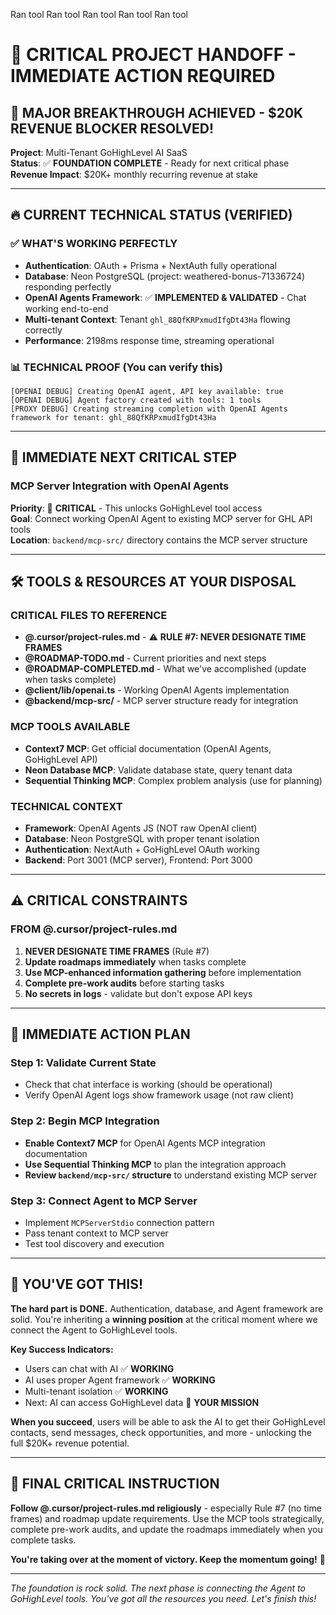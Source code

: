 Ran tool
Ran tool
Ran tool
Ran tool
Ran tool
# 🚀 **CRITICAL PROJECT HANDOFF - IMMEDIATE ACTION REQUIRED**

## 🎉 **MAJOR BREAKTHROUGH ACHIEVED - $20K REVENUE BLOCKER RESOLVED!**

**Project**: Multi-Tenant GoHighLevel AI SaaS  
**Status**: ✅ **FOUNDATION COMPLETE** - Ready for next critical phase  
**Revenue Impact**: $20K+ monthly recurring revenue at stake  

---

## 🔥 **CURRENT TECHNICAL STATUS (VERIFIED)**

### ✅ **WHAT'S WORKING PERFECTLY**
- **Authentication**: OAuth + Prisma + NextAuth fully operational
- **Database**: Neon PostgreSQL (project: weathered-bonus-71336724) responding perfectly
- **OpenAI Agents Framework**: ✅ **IMPLEMENTED & VALIDATED** - Chat working end-to-end
- **Multi-tenant Context**: Tenant `ghl_88QfKRPxmudIfgDt43Ha` flowing correctly
- **Performance**: 2198ms response time, streaming operational

### 📊 **TECHNICAL PROOF (You can verify this)**
```
[OPENAI DEBUG] Creating OpenAI agent, API key available: true
[OPENAI DEBUG] Agent factory created with tools: 1 tools  
[PROXY DEBUG] Creating streaming completion with OpenAI Agents framework for tenant: ghl_88QfKRPxmudIfgDt43Ha
```

---

## 🎯 **IMMEDIATE NEXT CRITICAL STEP**

### **MCP Server Integration with OpenAI Agents**
**Priority**: 🔴 **CRITICAL** - This unlocks GoHighLevel tool access  
**Goal**: Connect working OpenAI Agent to existing MCP server for GHL API tools  
**Location**: `backend/mcp-src/` directory contains the MCP server structure  

---

## 🛠️ **TOOLS & RESOURCES AT YOUR DISPOSAL**

### **CRITICAL FILES TO REFERENCE**
- **@.cursor/project-rules.md** - ⚠️ **RULE #7: NEVER DESIGNATE TIME FRAMES**
- **@ROADMAP-TODO.md** - Current priorities and next steps
- **@ROADMAP-COMPLETED.md** - What we've accomplished (update when tasks complete)
- **@client/lib/openai.ts** - Working OpenAI Agents implementation
- **@backend/mcp-src/** - MCP server structure ready for integration

### **MCP TOOLS AVAILABLE**
- **Context7 MCP**: Get official documentation (OpenAI Agents, GoHighLevel API)
- **Neon Database MCP**: Validate database state, query tenant data
- **Sequential Thinking MCP**: Complex problem analysis (use for planning)

### **TECHNICAL CONTEXT**
- **Framework**: OpenAI Agents JS (NOT raw OpenAI client)
- **Database**: Neon PostgreSQL with proper tenant isolation
- **Authentication**: NextAuth + GoHighLevel OAuth working
- **Backend**: Port 3001 (MCP server), Frontend: Port 3000

---

## ⚠️ **CRITICAL CONSTRAINTS**

### **FROM @.cursor/project-rules.md**
1. **NEVER DESIGNATE TIME FRAMES** (Rule #7)
2. **Update roadmaps immediately** when tasks complete
3. **Use MCP-enhanced information gathering** before implementation
4. **Complete pre-work audits** before starting tasks
5. **No secrets in logs** - validate but don't expose API keys

---

## 🚀 **IMMEDIATE ACTION PLAN**

### **Step 1: Validate Current State**
- Check that chat interface is working (should be operational)
- Verify OpenAI Agent logs show framework usage (not raw client)

### **Step 2: Begin MCP Integration**
- **Enable Context7 MCP** for OpenAI Agents MCP integration documentation
- **Use Sequential Thinking MCP** to plan the integration approach
- **Review `backend/mcp-src/` structure** to understand existing MCP server

### **Step 3: Connect Agent to MCP Server**
- Implement `MCPServerStdio` connection pattern
- Pass tenant context to MCP server
- Test tool discovery and execution

---

## 💪 **YOU'VE GOT THIS!**

**The hard part is DONE.** Authentication, database, and Agent framework are solid. You're inheriting a **winning position** at the critical moment where we connect the Agent to GoHighLevel tools.

**Key Success Indicators:**
- Users can chat with AI ✅ **WORKING**
- AI uses proper Agent framework ✅ **WORKING**  
- Multi-tenant isolation ✅ **WORKING**
- Next: AI can access GoHighLevel data 🎯 **YOUR MISSION**

**When you succeed**, users will be able to ask the AI to get their GoHighLevel contacts, send messages, check opportunities, and more - unlocking the full $20K+ revenue potential.

---

## 🎯 **FINAL CRITICAL INSTRUCTION**

**Follow @.cursor/project-rules.md religiously** - especially Rule #7 (no time frames) and roadmap update requirements. Use the MCP tools strategically, complete pre-work audits, and update the roadmaps immediately when you complete tasks.

**You're taking over at the moment of victory. Keep the momentum going!** 🚀

---

*The foundation is rock solid. The next phase is connecting the Agent to GoHighLevel tools. You've got all the resources you need. Let's finish this!*